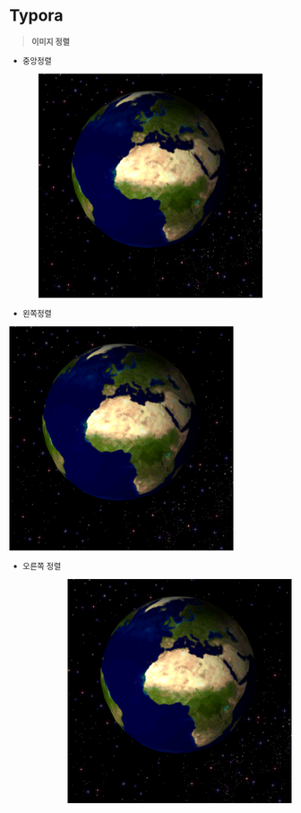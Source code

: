 # Typora



> **이미지 정렬**



- 중앙정렬

<p align="center"><img src="./src/Rotating_earth_large.gif"></p>



- 왼쪽정렬

<p align="left"><img src="./src/Rotating_earth_large.gif"></p>



- 오른쪽 정렬

<p align="right"><img src="./src/Rotating_earth_large.gif"></p>

